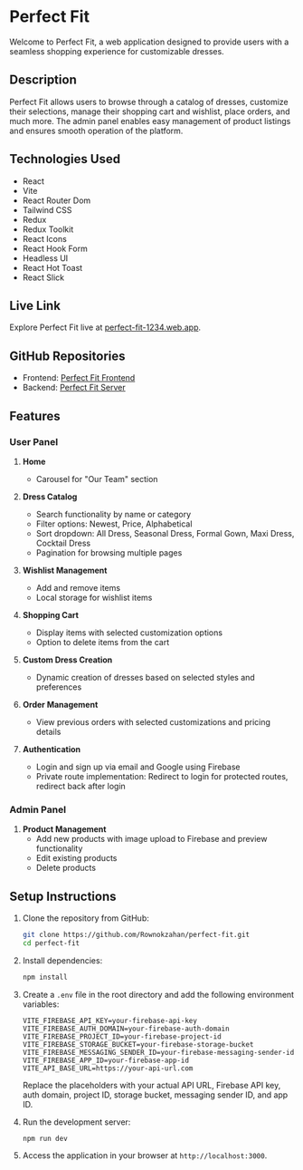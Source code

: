 # Perfect Fit

Welcome to Perfect Fit, a web application designed to provide users with a seamless shopping experience for customizable dresses.

## Description

Perfect Fit allows users to browse through a catalog of dresses, customize their selections, manage their shopping cart and wishlist, place orders, and much more. The admin panel enables easy management of product listings and ensures smooth operation of the platform.

## Technologies Used

- React
- Vite
- React Router Dom
- Tailwind CSS
- Redux
- Redux Toolkit
- React Icons
- React Hook Form
- Headless UI
- React Hot Toast
- React Slick

## Live Link

Explore Perfect Fit live at [perfect-fit-1234.web.app](https://perfect-fit-1234.web.app/).

## GitHub Repositories

- Frontend: [Perfect Fit Frontend](https://github.com/Rownokzahan/perfect-fit)
- Backend: [Perfect Fit Server](https://github.com/Rownokzahan/perfect-fit-server)

## Features

### User Panel

1. **Home**
    - Carousel for "Our Team" section

2. **Dress Catalog**
    - Search functionality by name or category
    - Filter options: Newest, Price, Alphabetical
    - Sort dropdown: All Dress, Seasonal Dress, Formal Gown, Maxi Dress, Cocktail Dress
    - Pagination for browsing multiple pages

3. **Wishlist Management**
    - Add and remove items
    - Local storage for wishlist items

4. **Shopping Cart**
    - Display items with selected customization options
    - Option to delete items from the cart

5. **Custom Dress Creation**
    - Dynamic creation of dresses based on selected styles and preferences

6. **Order Management**
    - View previous orders with selected customizations and pricing details

7. **Authentication**
    - Login and sign up via email and Google using Firebase
    - Private route implementation: Redirect to login for protected routes, redirect back after login

### Admin Panel

1. **Product Management**
    - Add new products with image upload to Firebase and preview functionality
    - Edit existing products
    - Delete products

## Setup Instructions

1. Clone the repository from GitHub:

    ```bash
    git clone https://github.com/Rownokzahan/perfect-fit.git
    cd perfect-fit
    ```

2. Install dependencies:

    ```bash
    npm install
    ```

3. Create a `.env` file in the root directory and add the following environment variables:

    ```env
    VITE_FIREBASE_API_KEY=your-firebase-api-key
    VITE_FIREBASE_AUTH_DOMAIN=your-firebase-auth-domain
    VITE_FIREBASE_PROJECT_ID=your-firebase-project-id
    VITE_FIREBASE_STORAGE_BUCKET=your-firebase-storage-bucket
    VITE_FIREBASE_MESSAGING_SENDER_ID=your-firebase-messaging-sender-id
    VITE_FIREBASE_APP_ID=your-firebase-app-id
    VITE_API_BASE_URL=https://your-api-url.com
    ```

   Replace the placeholders with your actual API URL, Firebase API key, auth domain, project ID, storage bucket, messaging sender ID, and app ID.

4. Run the development server:

    ```bash
    npm run dev
    ```

5. Access the application in your browser at `http://localhost:3000`.
